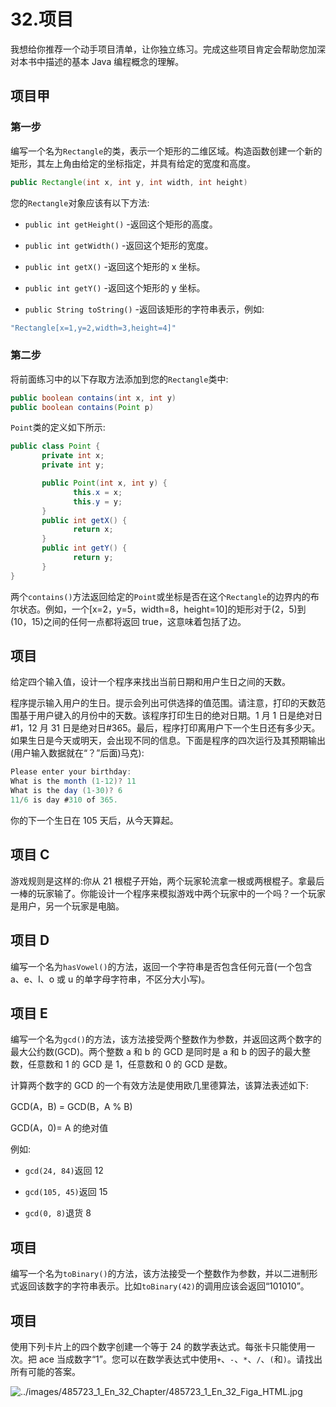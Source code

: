 # 32.项目

我想给你推荐一个动手项目清单，让你独立练习。完成这些项目肯定会帮助您加深对本书中描述的基本 Java 编程概念的理解。

## 项目甲

### 第一步

编写一个名为`Rectangle`的类，表示一个矩形的二维区域。构造函数创建一个新的矩形，其左上角由给定的坐标指定，并具有给定的宽度和高度。

```java
public Rectangle(int x, int y, int width, int height)

```

您的`Rectangle`对象应该有以下方法:

*   `public int getHeight()` -返回这个矩形的高度。

*   `public int getWidth()` -返回这个矩形的宽度。

*   `public int getX()` -返回这个矩形的 x 坐标。

*   `public int getY()` -返回这个矩形的 y 坐标。

*   `public String toString()` -返回该矩形的字符串表示，例如:

```java
"Rectangle[x=1,y=2,width=3,height=4]"

```

### 第二步

将前面练习中的以下存取方法添加到您的`Rectangle`类中:

```java
public boolean contains(int x, int y)
public boolean contains(Point p)

```

`Point`类的定义如下所示:

```java
public class Point {
       private int x;
       private int y;

       public Point(int x, int y) {
              this.x = x;
              this.y = y;
       }
       public int getX() {
              return x;
       }
       public int getY() {
              return y;
       }
}

```

两个`contains()`方法返回给定的`Point`或坐标是否在这个`Rectangle`的边界内的布尔状态。例如，一个[x=2，y=5，width=8，height=10]的矩形对于(2，5)到(10，15)之间的任何一点都将返回 true，这意味着包括了边。

## 项目

给定四个输入值，设计一个程序来找出当前日期和用户生日之间的天数。

程序提示输入用户的生日。提示会列出可供选择的值范围。请注意，打印的天数范围基于用户键入的月份中的天数。该程序打印生日的绝对日期。1 月 1 日是绝对日#1，12 月 31 日是绝对日#365。最后，程序打印离用户下一个生日还有多少天。如果生日是今天或明天，会出现不同的信息。下面是程序的四次运行及其预期输出(用户输入数据就在“？”后面)马克):

```java
Please enter your birthday:
What is the month (1-12)? 11
What is the day (1-30)? 6
11/6 is day #310 of 365.

```

你的下一个生日在 105 天后，从今天算起。

## 项目 C

游戏规则是这样的:你从 21 根棍子开始，两个玩家轮流拿一根或两根棍子。拿最后一棒的玩家输了。你能设计一个程序来模拟游戏中两个玩家中的一个吗？一个玩家是用户，另一个玩家是电脑。

## 项目 D

编写一个名为`hasVowel()`的方法，返回一个字符串是否包含任何元音(一个包含 a、e、I、o 或 u 的单字母字符串，不区分大小写)。

## 项目 E

编写一个名为`gcd()`的方法，该方法接受两个整数作为参数，并返回这两个数字的最大公约数(GCD)。两个整数 a 和 b 的 GCD 是同时是 a 和 b 的因子的最大整数，任意数和 1 的 GCD 是 1，任意数和 0 的 GCD 是数。

计算两个数字的 GCD 的一个有效方法是使用欧几里德算法，该算法表述如下:

GCD(A，B) = GCD(B，A % B)

GCD(A，0)= A 的绝对值

例如:

*   `gcd(24, 84)`返回 12

*   `gcd(105, 45)`返回 15

*   `gcd(0, 8)`退货 8

## 项目

编写一个名为`toBinary()`的方法，该方法接受一个整数作为参数，并以二进制形式返回该数字的字符串表示。比如`toBinary(42)`的调用应该会返回“101010”。

## 项目

使用下列卡片上的四个数字创建一个等于 24 的数学表达式。每张卡只能使用一次。把 ace 当成数字“1”。您可以在数学表达式中使用`+`、`-`、`*`、`/`、`(`和`)`。请找出所有可能的答案。

![../images/485723_1_En_32_Chapter/485723_1_En_32_Figa_HTML.jpg](../images/485723_1_En_32_Chapter/485723_1_En_32_Figa_HTML.jpg)